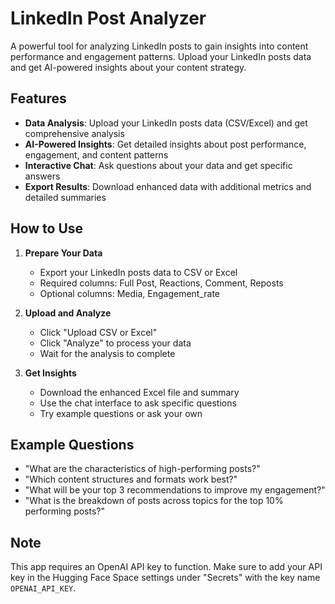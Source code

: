 # LinkedIn Post Analyzer

A powerful tool for analyzing LinkedIn posts to gain insights into content performance and engagement patterns. Upload your LinkedIn posts data and get AI-powered insights about your content strategy.

## Features

- **Data Analysis**: Upload your LinkedIn posts data (CSV/Excel) and get comprehensive analysis
- **AI-Powered Insights**: Get detailed insights about post performance, engagement, and content patterns
- **Interactive Chat**: Ask questions about your data and get specific answers
- **Export Results**: Download enhanced data with additional metrics and detailed summaries

## How to Use

1. **Prepare Your Data**
   - Export your LinkedIn posts data to CSV or Excel
   - Required columns: Full Post, Reactions, Comment, Reposts
   - Optional columns: Media, Engagement_rate

2. **Upload and Analyze**
   - Click "Upload CSV or Excel"
   - Click "Analyze" to process your data
   - Wait for the analysis to complete

3. **Get Insights**
   - Download the enhanced Excel file and summary
   - Use the chat interface to ask specific questions
   - Try example questions or ask your own

## Example Questions

- "What are the characteristics of high-performing posts?"
- "Which content structures and formats work best?"
- "What will be your top 3 recommendations to improve my engagement?"
- "What is the breakdown of posts across topics for the top 10% performing posts?"

## Note

This app requires an OpenAI API key to function. Make sure to add your API key in the Hugging Face Space settings under "Secrets" with the key name `OPENAI_API_KEY`. 